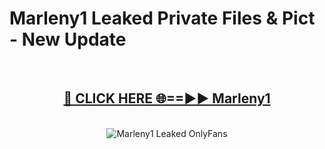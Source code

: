 # Marleny1 Leaked Private Files & Pict - New Update
<br>
<div align="center">
<h2><a href="https://mediafilles.blogspot.com/?title=Marleny1" rel="nofollow">🔴 CLICK HERE 🌐==►► Marleny1</a></h2>
<br>
<a href="https://mediafilles.blogspot.com/?title=Marleny1" rel="nofollow" data-target="animated-image.originalLink"><img src="https://i.ibb.co.com/WyWwxjT/player-gif2.gif" alt="Marleny1 Leaked OnlyFans" style="max-width: 100%; display: inline-block;" data-target="animated-image.originalImage"></a>
</div>
<br>